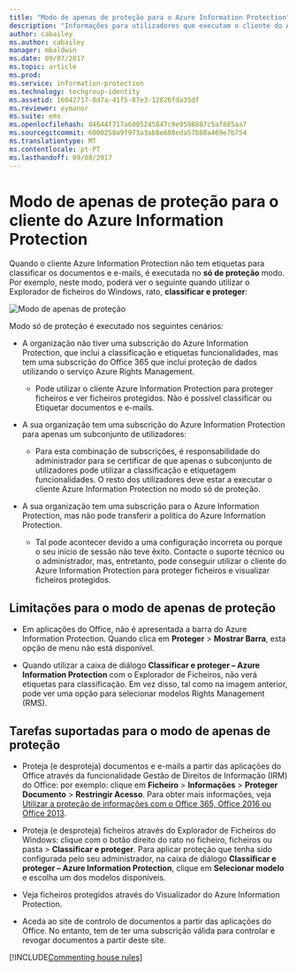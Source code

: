 ```yaml
---
title: "Modo de apenas de proteção para o Azure Information Protection"
description: "Informações para utilizadores que executam o cliente do Azure Information Protection no modo de apenas de proteção."
author: cabailey
ms.author: cabailey
manager: mbaldwin
ms.date: 09/07/2017
ms.topic: article
ms.prod: 
ms.service: information-protection
ms.technology: techgroup-identity
ms.assetid: 16042717-0d7a-41f5-87e3-12826fda35df
ms.reviewer: eymanor
ms.suite: ems
ms.openlocfilehash: 84644f717a6005245847c9e9598b87c5af885aa7
ms.sourcegitcommit: 6000258a9f973a3ab8e608eda57b88a469e7b754
ms.translationtype: MT
ms.contentlocale: pt-PT
ms.lasthandoff: 09/08/2017
---
```

# <a name="protection-only-mode-for-the-azure-information-protection-client"></a>Modo de apenas de proteção para o cliente do Azure Information Protection

Quando o cliente Azure Information Protection não tem etiquetas para classificar os documentos e e-mails, é executada no **só de proteção** modo. Por exemplo, neste modo, poderá ver o seguinte quando utilizar o Explorador de ficheiros do Windows, rato, **classificar e proteger**:

![Modo de apenas de proteção](../media/protection-only-mode.png)

Modo só de proteção é executado nos seguintes cenários:

- A organização não tiver uma subscrição do Azure Information Protection, que inclui a classificação e etiquetas funcionalidades, mas tem uma subscrição do Office 365 que inclui proteção de dados utilizando o serviço Azure Rights Management. 
    
    - Pode utilizar o cliente Azure Information Protection para proteger ficheiros e ver ficheiros protegidos. Não é possível classificar ou Etiquetar documentos e e-mails.

- A sua organização tem uma subscrição do Azure Information Protection para apenas um subconjunto de utilizadores:
    
    - Para esta combinação de subscrições, é responsabilidade do administrador para se certificar de que apenas o subconjunto de utilizadores pode utilizar a classificação e etiquetagem funcionalidades. O resto dos utilizadores deve estar a executar o cliente Azure Information Protection no modo só de proteção. 

- A sua organização tem uma subscrição para o Azure Information Protection, mas não pode transferir a política do Azure Information Protection. 
    
    - Tal pode acontecer devido a uma configuração incorreta ou porque o seu início de sessão não teve êxito. Contacte o suporte técnico ou o administrador, mas, entretanto, pode conseguir utilizar o cliente do Azure Information Protection para proteger ficheiros e visualizar ficheiros protegidos.

## <a name="limitations-for-protection-only-mode"></a>Limitações para o modo de apenas de proteção

- Em aplicações do Office, não é apresentada a barra do Azure Information Protection. Quando clica em **Proteger** > **Mostrar Barra**, esta opção de menu não está disponível.

- Quando utilizar a caixa de diálogo **Classificar e proteger – Azure Information Protection** com o Explorador de Ficheiros, não verá etiquetas para classificação. Em vez disso, tal como na imagem anterior, pode ver uma opção para selecionar modelos Rights Management (RMS). 

## <a name="supported-tasks-for-protection-only-mode"></a>Tarefas suportadas para o modo de apenas de proteção

- Proteja (e desproteja) documentos e e-mails a partir das aplicações do Office através da funcionalidade Gestão de Direitos de Informação (IRM) do Office: por exemplo: clique em **Ficheiro** > **Informações** > **Proteger Documento** > **Restringir Acesso**. Para obter mais informações, veja [Utilizar a proteção de informações com o Office 365, Office 2016 ou Office 2013](../deploy-use/help-users.md).

- Proteja (e desproteja) ficheiros através do Explorador de Ficheiros do Windows: clique com o botão direito do rato no ficheiro, ficheiros ou pasta > **Classificar e proteger**. Para aplicar proteção que tenha sido configurada pelo seu administrador, na caixa de diálogo **Classificar e proteger – Azure Information Protection**, clique em **Selecionar modelo** e escolha um dos modelos disponíveis.

- Veja ficheiros protegidos através do Visualizador do Azure Information Protection.

- Aceda ao site de controlo de documentos a partir das aplicações do Office. No entanto, tem de ter uma subscrição válida para controlar e revogar documentos a partir deste site.

[!INCLUDE[Commenting house rules](../includes/houserules.md)]  
